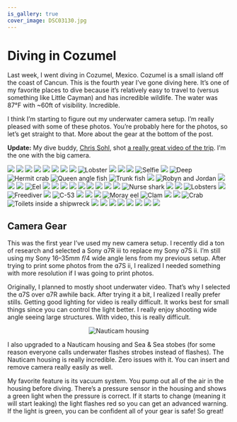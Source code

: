 ```yaml
---
is_gallery: true
cover_image: DSC03130.jpg
---
```


# Diving in Cozumel

Last week, I went diving in Cozumel, Mexico. Cozumel is a small island off the coast of Cancun. This is the fourth year I’ve gone diving here. It’s one of my favorite places to dive because it’s relatively easy to travel to (versus something like Little Cayman) and has incredible wildlife. The water was 87°F with ~60ft of visibility. Incredible.

I think I’m starting to figure out my underwater camera setup. I’m really pleased with some of these photos. You’re probably here for the photos, so let’s get straight to that. More about the gear at the bottom of the post.

**Update:** My dive buddy, [Chris Sohl](https://www.youtube.com/channel/UC07sFZyjpX0GWneEcIXECeA), shot [a really great video of the trip](https://youtu.be/tcNn5JDsZT8). I’m the one with the big camera.

<photo-row>
  <img src="DSC02998.jpg">
  <img src="DSC03073.jpg">
  <img src="DSC03088.jpg">
</photo-row>
<photo-row>
  <img src="DSC03104.jpg">
</photo-row>
<photo-row>
  <img src="DSC03107.jpg">
</photo-row>
<photo-row>
  <img src="DSC03130.jpg">
</photo-row>
<photo-row>
  <img src="DSC03138.jpg">
  <img src="DSC03139.jpg">
</photo-row>
<photo-row>
  <img src="DSC03144.jpg" alt="Lobster">
</photo-row>
<photo-row>
  <img src="DSC03155.jpg">
  <img src="DSC03187.jpg">
  <img src="DSC03227.jpg">
</photo-row>
<photo-row>
  <img src="DSC03195.jpg" alt="Selfie">
</photo-row>
<photo-row>
  <img src="DSC03227.jpg">
  <img src="DSC03333.jpg" alt="Deep">
</photo-row>
<photo-row>
  <img src="DSC03248.jpg" alt="Hermit crab">
  <img src="DSC03264.jpg" alt="Queen angle fish">
  <img src="DSC03296.jpg" alt="Trunk fish">
  <img src="DSC03441.jpg">
</photo-row>
<photo-row>
  <img src="DSC03459.jpg" alt="Robyn and Jordan">
</photo-row>
<photo-row>
  <img src="DSC03468.jpg">
</photo-row>
<photo-row>
  <img src="DSC03502.jpg">
  <img src="DSC03509.jpg">
</photo-row>
<photo-row>
  <img src="DSC03522.jpg" alt="Eel">
</photo-row>
<photo-row>
  <img src="DSC03567.jpg">
  <img src="DSC03593.jpg">
  <img src="DSC03615.jpg">
</photo-row>
<photo-row>
  <img src="DSC03616.jpg">
  <img src="DSC03622.jpg">
</photo-row>
<photo-row>
  <img src="DSC03655.jpg">
  <img src="DSC03719.jpg">
</photo-row>
<photo-row>
  <img src="DSC03724.jpg">
  <img src="DSC03735.jpg">
</photo-row>
<photo-row>
  <img src="DSC03743.jpg" alt="Nurse shark">
</photo-row>
<photo-row>
  <img src="DSC03786.jpg">
  <img src="DSC03818.jpg">
</photo-row>
<photo-row>
  <img src="DSC03976.jpg" alt="Lobsters">
  <img src="DSC03984.jpg">
</photo-row>
<photo-row>
  <img src="DSC03994.jpg" alt="Freediver">
  <img src="DSC04005.jpg">
</photo-row>
<photo-row>
  <img src="DSC04013.jpg" alt="C-53">
</photo-row>
<photo-row>
  <img src="DSC04021.jpg">
  <img src="DSC04032.jpg">
  <img src="DSC04035.jpg">
</photo-row>
<photo-row>
  <img src="DSC04040.jpg" alt="Moray eel">
</photo-row>
<photo-row>
  <img src="DSC04044.jpg" alt="Clam">
</photo-row>
<photo-row>
  <img src="DSC04051.jpg">
  <img src="DSC04056.jpg">
</photo-row>
<photo-row>
  <img src="DSC04057.jpg" alt="Crab">
</photo-row>
<photo-row>
  <img src="DSC04063.jpg" alt="Toilets inside a shipwreck">
</photo-row>
<photo-row>
  <img src="DSC04115.jpg">
  <img src="DSC04131.jpg">
</photo-row>
<photo-row>
  <img src="DSC04117.jpg">
  <img src="DSC04133.jpg">
</photo-row>
<photo-row>
  <img src="DSC04166.jpg">
  <img src="DSC04205.jpg">
</photo-row>
<photo-row>
  <img src="DSC04152.jpg">
  <img src="DSC04217.jpg">
</photo-row>

## Camera Gear

This was the first year I’ve used my new camera setup. I recently did a ton of research and selected a Sony ɑ7R ⅲ to replace my Sony ɑ7S ⅱ. I’m still using my Sony 16–35mm 𝘧/4 wide angle lens from my previous setup. After trying to print some photos from the ɑ7S ⅱ, I realized I needed something with more resolution if I was going to print photos.

Originally, I planned to mostly shoot underwater video. That’s why I selected the ɑ7S over ɑ7R awhile back. After trying it a bit, I realized I really prefer stills. Getting good lighting for video is really difficult. It works best for small things since you can control the light better. I really enjoy shooting wide angle seeing large structures. With video, this is really difficult.

<div style="max-width:480px;margin:0 auto;text-align:center">
  <p><img src="camera.jpg" alt="Nauticam housing"></p>
</div>

I also upgraded to a Nauticam housing and Sea & Sea stobes (for some reason everyone calls underwater flashes strobes instead of flashes). The Nauticam housing is really incredible. Zero issues with it. You can insert and remove camera really easily as well.

My favorite feature is its vacuum system. You pump out all of the air in the housing before diving. There’s a pressure sensor in the housing and shows a green light when the pressure is correct. If it starts to change (meaning it will start leaking) the light flashes red so you can get an advanced warning. If the light is green, you can be confident all of your gear is safe! So great!

